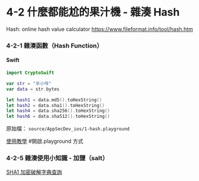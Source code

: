 # 4-2 什麼都能尬的果汁機 - 雜湊 Hash



Hash: online hash value calculator
https://www.fileformat.info/tool/hash.htm



### 4-2-1 雜湊函數（Hash Function）



#### Swift

```swift
import CryptoSwift

var str = "羊小咩"
var data = str.bytes

let hash1 = data.md5().toHexString()
let hash2 = data.sha1().toHexString()
let hash4 = data.sha256().toHexString()
let hash6 = data.sha512().toHexString()
```

原始檔：  `source/AppSecDev_ios/1-hash.playground` 

[使用教學](../../HowToUse.md) #開啟.playground 方式



### 4-2-5   雜湊使用小知識 - 加鹽（salt）

[SHA1 加密破解字典查詢](https://www.dcode.fr/sha1-hash)



## 
